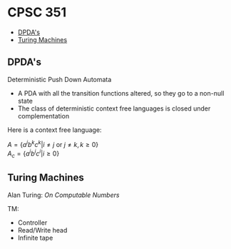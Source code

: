 # CPSC 351 <!-- omit from toc -->

* [DPDA's](#dpdas)
* [Turing Machines](#turing-machines)

## DPDA's

Deterministic Push Down Automata

* A PDA with all the transition functions altered, so they go to a non-null state
* The class of deterministic context free languages is closed under complementation

Here is a context free language:

$A = \{a^i b^k c^k | i \neq j \text{ or } j \neq k, k \ge 0\}$  
$A_c = \{a^i b^i c^i | i \ge 0\}$

## Turing Machines

Alan Turing: *On Computable Numbers*

TM:

* Controller
* Read/Write head
* Infinite tape